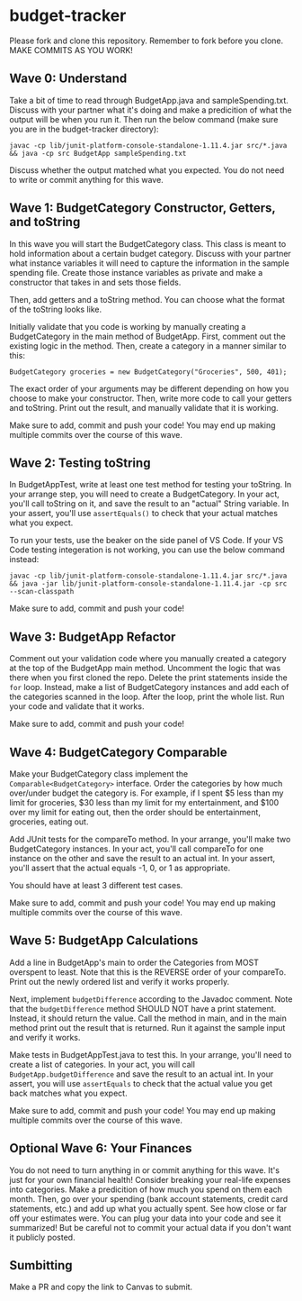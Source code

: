 # budget-tracker

Please fork and clone this repository. Remember to fork before you clone. MAKE COMMITS AS YOU WORK!

## Wave 0: Understand
Take a bit of time to read through BudgetApp.java and sampleSpending.txt. Discuss with your partner what it's doing and make a predicition of what the output will be when you run it. Then run the below command (make sure you are in the budget-tracker directory):

```
javac -cp lib/junit-platform-console-standalone-1.11.4.jar src/*.java && java -cp src BudgetApp sampleSpending.txt
```

Discuss whether the output matched what you expected. You do not need to write or commit anything for this wave.

## Wave 1: BudgetCategory Constructor, Getters, and toString

In this wave you will start the BudgetCategory class. This class is meant to hold information about a certain budget category. Discuss with your partner what instance variables it will need to capture the information in the sample spending file. Create those instance variables as private and make a constructor that takes in and sets those fields.

Then, add getters and a toString method. You can choose what the format of the toString looks like.

Initially validate that you code is working by manually creating a BudgetCategory in the main method of BudgetApp. First, comment out the existing logic in the method. Then, create a category in a manner similar to this:

```
BudgetCategory groceries = new BudgetCategory("Groceries", 500, 401);
```

The exact order of your arguments may be different depending on how you choose to make your constructor. Then, write more code to call your getters and toString. Print out the result, and manually validate that it is working.

Make sure to add, commit and push your code! You may end up making multiple commits over the course of this wave.

## Wave 2: Testing toString

In BudgetAppTest, write at least one test method for testing your toString. In your arrange step, you will need to create a BudgetCategory. In your act, you'll call toString on it, and save the result to an "actual" String variable. In your assert, you'll use `assertEquals()` to check that your actual matches what you expect.

To run your tests, use the beaker on the side panel of VS Code. If your VS Code testing integeration is not working, you can use the below command instead:

```
javac -cp lib/junit-platform-console-standalone-1.11.4.jar src/*.java && java -jar lib/junit-platform-console-standalone-1.11.4.jar -cp src --scan-classpath
```

Make sure to add, commit and push your code!

## Wave 3: BudgetApp Refactor

Comment out your validation code where you manually created a category at the top of the BudgetApp main method. Uncomment the logic that was there when you first cloned the repo. Delete the print statements inside the `for` loop. Instead, make a list of BudgetCategory instances and add each of the categories scanned in the loop. After the loop, print the whole list. Run your code and validate that it works.

Make sure to add, commit and push your code!

## Wave 4: BudgetCategory Comparable

Make your BudgetCategory class implement the `Comparable<BudgetCategory>` interface. Order the categories by how much over/under budget the category is. For example, if I spent $5 less than my limit for groceries, $30 less than my limit for my entertainment, and $100 over my limit for eating out, then the order should be entertainment, groceries, eating out.

Add JUnit tests for the compareTo method. In your arrange, you'll make two BudgetCategory instances. In your act, you'll call compareTo for one instance on the other and save the result to an actual int. In your assert, you'll assert that the actual equals -1, 0, or 1 as appropriate.

You should have at least 3 different test cases.

Make sure to add, commit and push your code! You may end up making multiple commits over the course of this wave.

## Wave 5: BudgetApp Calculations

Add a line in BudgetApp's main to order the Categories from MOST overspent to least. Note that this is the REVERSE order of your compareTo. Print out the newly ordered list and verify it works properly.

Next, implement `budgetDifference` according to the Javadoc comment. Note that the `budgetDifference` method SHOULD NOT have a print statement. Instead, it should return the value. Call the method in main, and in the main method print out the result that is returned. Run it against the sample input and verify it works.

Make tests in BudgetAppTest.java to test this. In your arrange, you'll need to create a list of categories. In your act, you will call `BudgetApp.budgetDifference` and save the result to an actual int. In your assert, you will use `assertEquals` to check that the actual value you get back matches what you expect.

Make sure to add, commit and push your code! You may end up making multiple commits over the course of this wave.

## Optional Wave 6: Your Finances 

You do not need to turn anything in or commit anything for this wave. It's just for your own financial health! Consider breaking your real-life expenses into categories. Make a predicition of how much you spend on them each month. Then, go over your spending (bank account statements, credit card statements, etc.) and add up what you actually spent. See how close or far off your estimates were. You can plug your data into your code and see it summarized! But be careful not to commit your actual data if you don't want it publicly posted.

## Sumbitting
Make a PR and copy the link to Canvas to submit.